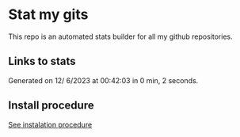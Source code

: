 # Stat my gits

This repo is an automated stats builder for all my github repositories.

## Links to stats


Generated on 12/ 6/2023 at 00:42:03 in 0 min, 2 seconds.

## Install procedure

[See instalation procedure](./src/install.md)
